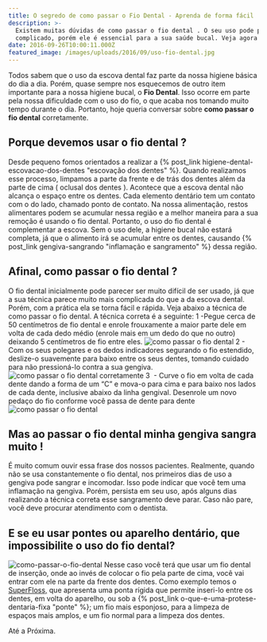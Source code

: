 ```yaml
---
title: O segredo de como passar o Fio Dental - Aprenda de forma fácil
description: >-
  Existem muitas dúvidas de como passar o fio dental . O seu uso pode parecer
  complicado, porém ele é essencial para a sua saúde bucal. Veja agora o texto.
date: 2016-09-26T10:00:11.000Z
featured_image: /images/uploads/2016/09/uso-fio-dental.jpg
---
```


Todos sabem que o uso da escova dental faz parte da nossa higiene básica do dia a dia. Porém, quase sempre nos esquecemos de outro item importante para a nossa higiene bucal, o **Fio Dental**. Isso ocorre em parte pela nossa dificuldade com o uso do fio, o que acaba nos tomando muito tempo durante o dia. Portanto, hoje queria conversar sobre **como passar o fio dental** corretamente.

**Porque devemos usar o fio dental ?**
--------------------------------------

Desde pequeno fomos orientados a realizar a {% post_link higiene-dental-escovacao-dos-dentes "escovação dos dentes" %}. Quando realizamos esse processo, limpamos a parte da frente e de trás dos dentes além da parte de cima ( oclusal dos dentes ). Acontece que a escova dental não alcança o espaço entre os dentes. Cada elemento dentário tem um contato com o do lado, chamado ponto de contato. Na nossa alimentação, restos alimentares podem se acumular nessa região e a melhor maneira para a sua remoção é usando o fio dental. Portanto, o uso do fio dental é complementar a escova. Sem o uso dele, a higiene bucal não estará completa, já que o alimento irá se acumular entre os dentes, causando {% post_link gengiva-sangrando "inflamação e sangramento" %} dessa região.

**Afinal, como passar o fio dental ?**
--------------------------------------

O fio dental inicialmente pode parecer ser muito difícil de ser usado, já que a sua técnica parece muito mais complicada do que a da escova dental. Porém, com a prática ela se torna fácil e rápida. Veja abaixo a técnica de como passar o fio dental. A técnica correta é a seguinte: 1 -Pegue cerca de 50 centímetros de fio dental e enrole frouxamente a maior parte dele em volta de cada dedo médio (enrole mais em um dedo do que no outro) deixando 5 centímetros de fio entre eles. ![como passar o fio dental](/images/uploads/2016/09/como-passar-o-fio-dental.png) 2 - Com os seus polegares e os dedos indicadores segurando o fio estendido, deslize-o suavemente para baixo entre os seus dentes, tomando cuidado para não pressioná-lo contra a sua gengiva. ![como passar o fio dental corretamente](/images/uploads/2016/09/como-passar-o-fio-dental-corretamente.png) 3  - Curve o fio em volta de cada dente dando a forma de um “C” e mova-o para cima e para baixo nos lados de cada dente, inclusive abaixo da linha gengival. Desenrole um novo pedaço do fio conforme você passa de dente para dente ![como passar o fio dental](/images/uploads/2016/09/passar-o-fio-dental.png)

**Mas ao passar o fio dental minha gengiva sangra muito !**
-----------------------------------------------------------

É muito comum ouvir essa frase dos nossos pacientes. Realmente, quando não se usa constantemente o fio dental, nos primeiros dias de uso a gengiva pode sangrar e incomodar. Isso pode indicar que você tem uma inflamação na gengiva. Porém, persista em seu uso, após alguns dias realizando a técnica correta esse sangramento deve parar. Caso não pare, você deve procurar atendimento com o dentista.

**E se eu usar pontes ou aparelho dentário, que impossibilite o uso do fio dental?**
------------------------------------------------------------------------------------

![como-passar-o-fio-dental](/images/uploads/2016/09/como-passar-o-fio-dental.jpg "como passar o fio dental") Nesse caso você terá que usar um fio dental de inserção, onde ao invés de colocar o fio pela parte de cima, você vai entrar com ele na parte da frente dos dentes. Como exemplo temos o [SuperFloss,](http://oralb.com.br/pt-br/produtos/fio-dental-super-floss?gclid=CjwKEAjw34i_BRDH9fbylbDJw1gSJAAvIFqUPEtZfU1hV1xoE5OxpFjvsWiyrSjtUa1VYdfqAj163RoC1srw_wcB) que apresenta uma ponta rígida que permite inseri-lo entre os dentes, em volta do aparelho, ou sob a {% post_link o-que-e-uma-protese-dentaria-fixa "ponte" %}; um fio mais esponjoso, para a limpeza de espaços mais amplos, e um fio normal para a limpeza dos dentes.

Até a Próxima.
